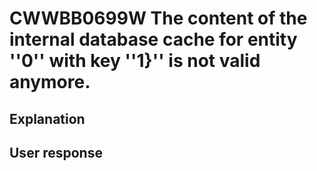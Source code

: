 # CWWBB0699W The content of the internal database cache for entity ''0'' with key ''1}'' is not valid anymore.

## Explanation

## User response